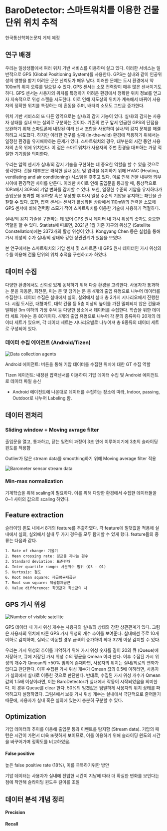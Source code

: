# BaroDetector: 스마트워치를 이용한 건물 단위 위치 추적

한국통신학회논문지 게제 예정

## 연구 배경

우리는 일상생활에서 여러 위치 기반 서비스를 이용하며 살고 있다. 이러한 서비스는 일반적으로 GPS (Global Positioning System)를 사용한다. GPS는 실내와 같이 인공위성의 영향을 받기 어려운 곳은 신뢰도가 매우 낮다. 이러한 문제는 도시 환경에서 약 100m의 위치 오류를 일으킬 수 있다. GPS 센서는 소모 전력량이 매우 많은 센서이기도 하다. GPS 센서는 사용자의 위치를 특정하기 어려운 환경에서 정확한 위치 정보를 얻고자 지속적으로 위성 스캔을 시도한다. 이로 인해 지도상의 위치가 계속해서 바뀌어 사용자의 정확한 위치를 특정하는 데 혼동을 주며, 배터리 소모도 그만큼 증가한다.

위치 기반 서비스의 또 다른 영역으로는 실내/외 감지 기능이 있다. 실내/외 감지는 사용자 상태를 실내 또는 실외로 구분하는 것이다. 기존의 연구 앞서 언급한 GPS의 단점을 보완하기 위해 스마트폰에 내장된 여러 센서 조합을 사용하여 실내/외 감지 문제를 해결하려고 시도했다. 하지만 이러한 연구를 실제 (in-the-wild) 환경에 적용하기 위해서는 일정한 환경을 유지해야하는 문제가 있다. 스마트워치의 경우, 대부분의 시간 동안 사용자의 손목 위에 위치한다. 이 점은 스마트워치가 사용자의 주변 환경을 대표하는 가장 적절한 기기임을 의미한다.

우리는 압력 센서가 실내/외 감지 기술을 구현하는 데 중요한 역할을 할 수 있을 것으로 생각한다. 건물 대부분은 쾌적한 실내 온도 및 압력을 유지하기 위해 HVAC (Heating, ventilating and air conditioning) 시스템을 갖추고 있다. 이로 인해 건물 내부와 외부 사이에 환경적인 차이를 만든다. 이러한 차이로 인해 출입문을 통과할 때, 통상적으로 10Pa에서 30Pa의 기압 변화를 감지할 수 있다. 또한, 일정한 수준의 기압을 유지하다가 출입문을 통과할 때 우하향 혹은 우상향 후 다시 일정 수준의 기압을 유지하는 패턴을 관찰할 수 있다. 또한, 압력 센서는 센서가 활성화된 상황에서 110mW의 전력을 소모해 GPS 센서에 비해 전력량 소모가 적어 스마트워치를 이용한 기술에 사용하기 적절하다. 

실내/외 감지 기술을 구현하는 데 있어 GPS 원시 데이터 내 가시 위성의 숫자도 중요한 역할을 할 수 있다. Statista에 따르면, 2021년 1월 기준 지구의 위성군 (Satellite Constellation)에는 3372개의 활성 위성이 있다. Kongyang Chen 등은 실험을 통해 가시 위성의 수가 실내/외 상태와 강한 상관관계가 있음을 보였다.

본 연구에서는 스마트워치의 기압 센서 및 스마트폰 내 GPS 원시 데이터인 가시 위성의 수를 이용해 건물 단위의 위치 추적을 구현하고자 하였다.

## 데이터 수집

다양한 환경에서도 신뢰성 있게 동작하기 위해 다중 환경을 고려한다. 사용자가 통과하는 문을 자동문, 회전문, 미는 문 및 당기는 문 총 4개의 출입 유형으로 나누어 데이터를 수집한다. 데이터 수집은 실내에서 실외, 실외에서 실내 총 2가지 시나리오에서 진행한다. 시립 도서관, 대형마트, 대학 건물 등 5층 이상의 높이를 가진 밀폐되지 않은 건물과 밀폐된 3m 이하의 가정 주택 등 다양한 장소에서 데이터를 수집한다. 학습을 위한 데이터 세트 개수는 총 80개이다. 4개의 출입 유형으로 나누어 각 문의 종류마다 20개의 데이터 세트가 있으며, 각 데이터 세트는 시나리오별로 나누어져 총 8종류의 데이터 세트로 구성되어 있다.

### 데이터 수집 에이전트 (Android/Tizen)


![Data collection agents](https://user-images.githubusercontent.com/88572107/139855303-18566ec3-2822-410b-bb1e-5075f6c6dbdf.png)



Android 에이전트: 버튼을 통해 기압 데이터를 수집한 위치에 대한 GT 수집 역할

Tizen 에이전트: 내장된 압력센서를 이용하여 기압 데이터 수집 및 Android 에이전트로 데이터 파일 송신

* Android 에이전트에 나온대로 데이터를 수집하는 장소에 따라, Indoor, passing, Outdoor로 나누어 Labeling 함.


## 데이터 전처리

### Sliding window + Moving avrage filter

출입문을 열고, 통과하고, 닫는 일련의 과정이 3초 안에 이루어지기에 3초의 슬라이딩 윈도를 적용함

Outlier가 많은 stream data를 smoothing하기 위해 Moving average filter 적용

![Barometer sensor stream data](https://user-images.githubusercontent.com/88572107/140635081-b00535d3-5109-413b-9c2e-23e3c774c7f3.PNG)

### Min-max normalization

기계학습을 위해 scaling이 필요하다. 이를 위해 다양한 환경에서 수집한 데이터들을 0~1 사이의 값으로 scaling 하였다.

## Feature extraction

슬라이딩 윈도 내에서 8개의 feature를 추출하였다. 각 feature에 절댓값을 적용해 실내에서 실외, 실외에서 실내 두 가지 경우를 모두 탐지할 수 있게 했다. feature들의 종류는 다음과 같다.

    1. Rate of change: 기울기
    2. Mean crossing rate: 평균을 지나는 횟수
    3. Standard deviation: 표준편차
    4. Inter quartile range: 사분위수 범위 (Q3 - Q1)
    5. Kurtosis: 첨도
    6. Root mean square: 제곱평균제곱근
    7. Root sum square: 제곱합제곱근
    8. Value difference: 최댓값과 최솟값의 차

## GPS 가시 위성

![Number of visible satellite](https://user-images.githubusercontent.com/88572107/139855422-01de3b9e-4b0f-48e1-bdb8-5bc3cf9f1013.png)

GPS 데이터 내 가시 위성 개수는 사용자의 실내/외 상태와 강한 상관관계가 있다. 그림은 사용자의 위치에 따른 GPS 가시 위성의 개수 추이를 보여준다. 실내에선 주로 10개 이하로 감지하며, 실외로 이동할 경우 급격히 증가하여 최대 32개 이상 감지할 수 있다.

우리는 가시 위성의 추이를 파악하기 위해 가시 위성 숫자를 길이 20의 큐 (Queue)에 저장하고, 큐에 저장된 가시 위성 수의 평균을 Qmean 이라 한다. 이후 수집된 가시 위성의 개수가 Qmean의 ±50% 범위에 존재하면, 사용자의 위치는 실내/외로의 변화가 없다고 판단한다. 이후 수집된 가시 위성 개수가 Qmean 값의 0.5배 이하라면, 사용자가 실외에서 실내로 이동한 것으로 판단한다. 반대로, 수집된 가시 위성 개수가 Qmean 값의 1.5배 이상이라면, 이는 BaroDetector가 실내에서 작동이 시작되었음을 의미한다. 이 경우 Queue를 clear 한다. 50%의 임곗값은 엄밀하게 사용자의 위치 상태를 파악하고자 설정하였다. 그림4에서 보듯 가시 위성 개수는 실내에서 극단적으로 줄어들기 때문에, 사용자가 실내 혹은 실외에 있는지 충분히 구분할 수 있다.


## Optimization

기압 데이터의 추이를 이용해 출입문 통과 이벤트를 탐지함 (Stream data). 기압의 패턴은 시간이 가면서 더욱 또렷하게 보이므로, 이를 이용하기 위해 슬라이딩 윈도의 시간을 바꾸어가며 정확도를 비교하였음.



#### False positive

높은 false positive rate (18%), 이를 극복하기위한 방안

기압 데이터는 사용자가 실내에 진입한 시간이 지남에 따라 더 확실한 변화를 보인다는 점에 착안해 슬라이딩 윈도우 길이를 조절


## 데이터 분석 개념 정리

#### Precision

#### Recall

